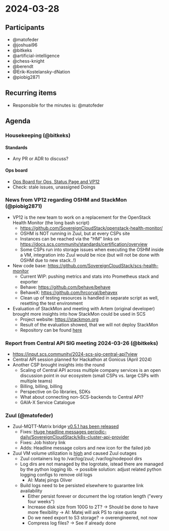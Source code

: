 # 2024-03-28

## Participants

- @matofeder
- @joshuai96
- @bitkeks
- @artificial-intelligence
- @chess-knight
- @berendt
- @Erik-Kostelansky-dNation
- @piobig2871

## Recurring items

- Responsible for the minutes is: @matofeder

## Agenda

### Housekeeping (@bitkeks)
#### Standards

- Any PR or ADR to discuss?

#### Ops board

- [Ops Board for Ops, Status Page and VP12](https://github.com/orgs/SovereignCloudStack/projects/6/views/8?layout=table&groupedBy%5BcolumnId%5D=Status&filterQuery=label%3A%22ops%22%2C%22status-page%22%2C%22SCS-VP12%22+-status%3ADone%2CAbandoned+&visibleFields=%5B%22Title%22%2C%22Assignees%22%2C%22Labels%22%2C%22Repository%22%5D)
- Check: stale issues, unassigned Doings


### News from VP12 regarding OSHM and StackMon (@piobig2871)

- VP12 is the new team to work on a replacement for the OpenStack Health Monitor (the long bash script)
    - https://github.com/SovereignCloudStack/openstack-health-monitor/
    - OSHM is NOT running in Zuul, but at every CSPs site
    - Instances can be reached via the "HM" links on https://docs.scs.community/standards/certification/overview
    - Some CSPs run into storage issues when executing the OSHM inside a VM, integration into Zuul would be nice (but will not be done with OSHM due to new stack..!)
- New code base: https://github.com/SovereignCloudStack/scs-health-monitor
    - Current WIP: pushing metrics and stats into Prometheus stack and exporter
    - Behave: https://github.com/behave/behave
    - BehaveX: https://github.com/hrcorval/behavex
    - Clean up of testing resources is handled in separate script as well, resetting the test environment
- Evaluation of StackMon and meeting with Artem (original developer) brought more insights into how StackMon could be used in SCS
    - Project website: https://stackmon.org
    - Result of the evaluation showed, that we will not deploy StackMon
    - Repository can be found [here](https://github.com/SovereignCloudStack/scs-health-monitor)


### Report from Central API SIG meeting 2024-03-26 (@bitkeks)

- https://input.scs.community/2024-scs-sig-central-api?view
- Central API session planned for Hackathon at Gonicus (April 2024)
- Another CSP brought insights into the round
    - Scaling of Central API across multiple company services is an open discussion point in our ecosystem (small CSPs vs. large CSPs with multiple teams)
    - Billing, billing, billing
    - Perspective on Go libraries, SDKs
    - What about connecting non-SCS-backends to Central API?
    - GAIA-X Service Catalogue


### Zuul (@matofeder)

- Zuul-MQTT-Matrix bridge [v0.5.1 has been released](https://github.com/SovereignCloudStack/zuul-mqtt-matrix-bridge/releases/tag/0.5.1)
    - Fixes: [Huge headline messages periodic-daily/SovereignCloudStack/k8s-cluster-api-provider](https://input.scs.community/qXSVybD1Tpmdo4WTKTRTlw?view#Current-activities)
    - Fixes: Job history link
    - Adds: Headline message colors and new icon for the failed job
- Zuul VM volume utilization is [high](https://monitoring.scs.community/d/f4f21991b06d8e5f6308eb2b590a4cee/host-monitoring-zuul?refresh=10s&var-datasource=PC96415006F908B67&from=now-15m&to=now&var-job=zuul-scs&orgId=1) and caused Zuul outages
    - Zuul containers log to /var/log/zuul; /var/log/nodepool dirs
    - Log dirs are not managed by the logrotate, istead there are managed by the python logging lib. 
        -> possible solution: adjust related python logging configs to remove old logs
        - AI: Matej pings Oliver
    - Build logs need to be persisted elsewhere to guarantee link availability
        - Either persist forever or document the log rotation length ("every four weeks")
        - Increase disk size from 100G to 2T? -> Should be done to have more flexibility -> AI: Matej will ask PS to raise quota
        - Do we need export to S3 storage? -> overengineered, not now
        - Compress log files? -> See if already done
